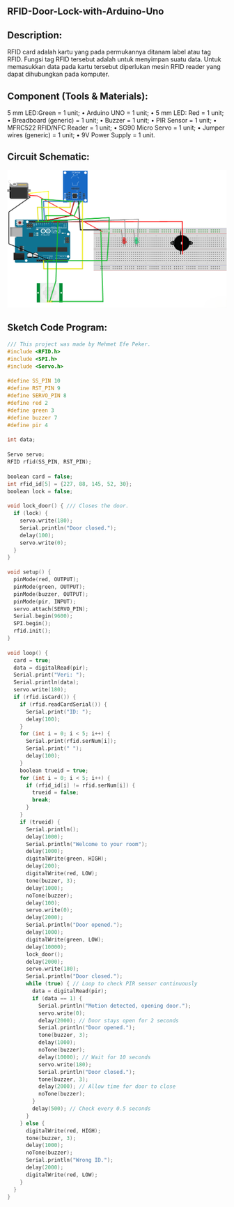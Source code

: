 ## RFID-Door-Lock-with-Arduino-Uno

## Description:
RFID card adalah kartu yang pada permukannya ditanam label atau tag RFID. Fungsi tag RFID tersebut adalah untuk menyimpan suatu data. Untuk memasukkan data pada kartu tersebut diperlukan mesin RFID reader yang dapat dihubungkan pada komputer.

## Component (Tools & Materials):

5 mm LED:Green = 1 unit; • Arduino UNO = 1 unit; • 5 mm LED: Red = 1 unit; • Breadboard (generic) = 1 unit; • Buzzer = 1 unit; • PIR Sensor = 1 unit; • MFRC522 RFID/NFC Reader = 1 unit; • SG90 Micro Servo = 1 unit; • Jumper wires (generic) = 1 unit; • 9V Power Supply = 1 unit.

## Circuit Schematic:

![Circuit-Schematic](img/dadec5ac-b6a3-49d4-ac76-f013093b2cc9.png)

## Sketch Code Program:

```cpp
/// This project was made by Mehmet Efe Peker.
#include <RFID.h>
#include <SPI.h>
#include <Servo.h>

#define SS_PIN 10
#define RST_PIN 9
#define SERVO_PIN 8
#define red 2
#define green 3
#define buzzer 7
#define pir 4

int data;

Servo servo;
RFID rfid(SS_PIN, RST_PIN);

boolean card = false;
int rfid_id[5] = {227, 88, 145, 52, 30};
boolean lock = false;

void lock_door() { /// Closes the door.
  if (lock) {
    servo.write(180);
    Serial.println("Door closed.");
    delay(100);
    servo.write(0);
  }
}

void setup() {
  pinMode(red, OUTPUT);
  pinMode(green, OUTPUT);
  pinMode(buzzer, OUTPUT);
  pinMode(pir, INPUT);
  servo.attach(SERVO_PIN);
  Serial.begin(9600);
  SPI.begin();
  rfid.init();
}

void loop() {
  card = true;
  data = digitalRead(pir);
  Serial.print("Veri: ");
  Serial.println(data);
  servo.write(180);
  if (rfid.isCard()) {
    if (rfid.readCardSerial()) {
      Serial.print("ID: ");
      delay(100);
    }
    for (int i = 0; i < 5; i++) {
      Serial.print(rfid.serNum[i]);
      Serial.print(" ");
      delay(100);
    }
    boolean trueid = true;
    for (int i = 0; i < 5; i++) {
      if (rfid_id[i] != rfid.serNum[i]) {
        trueid = false;
        break;
      }
    }
    if (trueid) {
      Serial.println();
      delay(1000);
      Serial.println("Welcome to your room");
      delay(1000);
      digitalWrite(green, HIGH);
      delay(200);
      digitalWrite(red, LOW);
      tone(buzzer, 3);
      delay(1000);
      noTone(buzzer);
      delay(100);
      servo.write(0);
      delay(2000);
      Serial.println("Door opened.");
      delay(1000);
      digitalWrite(green, LOW);
      delay(10000);
      lock_door();
      delay(2000);
      servo.write(180);
      Serial.println("Door closed.");
      while (true) { // Loop to check PIR sensor continuously
        data = digitalRead(pir);
        if (data == 1) {
          Serial.println("Motion detected, opening door.");
          servo.write(0);
          delay(2000); // Door stays open for 2 seconds
          Serial.println("Door opened.");
          tone(buzzer, 3);
          delay(1000);
          noTone(buzzer);
          delay(10000); // Wait for 10 seconds
          servo.write(180);
          Serial.println("Door closed.");
          tone(buzzer, 3);
          delay(2000); // Allow time for door to close
          noTone(buzzer);
        }
        delay(500); // Check every 0.5 seconds
      }
    } else {
      digitalWrite(red, HIGH);
      tone(buzzer, 3);
      delay(1000);
      noTone(buzzer);
      Serial.println("Wrong ID.");
      delay(2000);
      digitalWrite(red, LOW);
    }
  }
}
